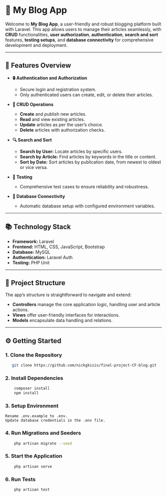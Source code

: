 # 📓 **My Blog App**

Welcome to **My Blog App**, a user-friendly and robust blogging platform built with Laravel. This app allows users to manage their articles seamlessly, with **CRUD** functionalities, **user authorization**, **authentication**, **search and sort** features, **testing setups**, and **database connectivity** for comprehensive development and deployment.

---

## 🚀 **Features Overview**

- **🔒 Authentication and Authorization**
  - Secure login and registration system.
  - Only authenticated users can create, edit, or delete their articles.

- **📝 CRUD Operations**
  - **Create** and publish new articles.
  - **Read** and view existing articles.
  - **Update** articles as per the user’s choice.
  - **Delete** articles with authorization checks.

- **🔍 Search and Sort**
  - **Search by User:** Locate articles by specific users.
  - **Search by Article:** Find articles by keywords in the title or content.
  - **Sort by Date:** Sort articles by publication date, from newest to oldest or vice versa.

- **🧪 Testing**
  - Comprehensive test cases to ensure reliability and robustness.

- **🔗 Database Connectivity**
  - Automatic database setup with configured environment variables.

---

## 📚 **Technology Stack**
- **Framework:** Laravel
- **Frontend:** HTML, CSS, JavaScript, Bootstrap
- **Database:** MySQL
- **Authentication:** Laravel Auth
- **Testing:** PHP Unit

---

## 📂 **Project Structure**

The app’s structure is straightforward to navigate and extend:

- **Controllers** manage the core application logic, handling user and article actions.
- **Views** offer user-friendly interfaces for interactions.
- **Models** encapsulate data handling and relations.

---

## ⚙️ **Getting Started**

### 1. **Clone the Repository**
```bash
   git clone https://github.com/nickgkizis/final-project-CF-blog.git
```

### 2. **Install Dependencies**
```bash
    composer install
    npm install
```
### 3. **Setup Environment**
    Rename .env.example to .env.
    Update database credentials in the .env file.
### 4. **Run Migrations and Seeders**
```bash
    php artisan migrate --seed
```
### 5. **Start the Application**
```bash
    php artisan serve
```
### 6. **Run Tests**
```bash
    php artisan test
```
